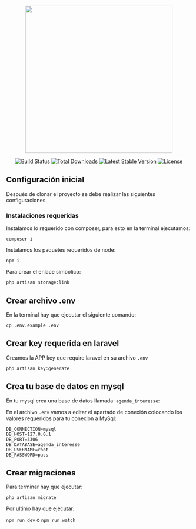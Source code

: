 <p align="center"><a href="https://laravel.com" target="_blank"><img src="https://raw.githubusercontent.com/laravel/art/master/logo-lockup/5%20SVG/2%20CMYK/1%20Full%20Color/laravel-logolockup-cmyk-red.svg" width="400"></a></p>

<p align="center">
<a href="https://travis-ci.org/laravel/framework"><img src="https://travis-ci.org/laravel/framework.svg" alt="Build Status"></a>
<a href="https://packagist.org/packages/laravel/framework"><img src="https://img.shields.io/packagist/dt/laravel/framework" alt="Total Downloads"></a>
<a href="https://packagist.org/packages/laravel/framework"><img src="https://img.shields.io/packagist/v/laravel/framework" alt="Latest Stable Version"></a>
<a href="https://packagist.org/packages/laravel/framework"><img src="https://img.shields.io/packagist/l/laravel/framework" alt="License"></a>
</p>

## Configuración inicial

Después de clonar el proyecto se debe realizar las siguientes configuraciones.

### Instalaciones requeridas

Instalamos lo requerido con composer, para esto en la terminal ejecutamos:

`composer i`

Instalamos los paquetes requeridos de node:

`npm i`

Para crear el enlace simbólico:

`php artisan storage:link`

## Crear archivo .env

En la terminal hay que ejecutar el siguiente comando:

`cp .env.example .env`

## Crear key requerida en laravel

Creamos la APP key que require laravel en su archivo `.env`

`php artisan key:generate`

## Crea tu base de datos en mysql

En tu mysql crea una base de datos llamada: `agenda_interesse`:

En el archivo `.env` vamos a editar el apartado de conexión colocando los valores requeridos para tu conexion a MySql:

```env
DB_CONNECTION=mysql
DB_HOST=127.0.0.1
DB_PORT=3306
DB_DATABASE=agenda_interesse
DB_USERNAME=root
DB_PASSWORD=pass
```

## Crear migraciones

Para terminar hay que ejecutar:

`php artisan migrate`

Por ultimo hay que ejecutar:

`npm run dev` o `npm run watch`